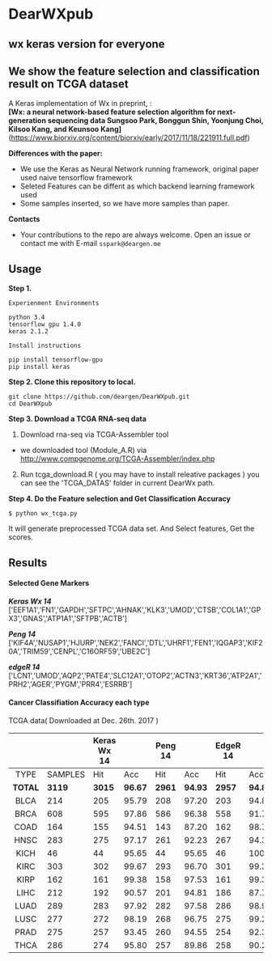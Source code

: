 # DearWXpub
## wx keras version for everyone
## We show the feature selection and classification result on TCGA dataset

A Keras implementation of Wx in preprint, :   
**[Wx: a neural network-based feature selection algorithm for next-generation sequencing data Sungsoo Park, Bonggun Shin, Yoonjung Choi, Kilsoo Kang, and Keunsoo Kang]**
(https://www.biorxiv.org/content/biorxiv/early/2017/11/18/221911.full.pdf)   

 
**Differences with the paper:**   
- We use the Keras as Neural Network running framework, original paper used naive tensorflow framework
- Seleted Features can be diffent as which backend learning framework used
- Some samples inserted, so we have more samples than paper.

**Contacts**
- Your contributions to the repo are always welcome. 
Open an issue or contact me with E-mail `sspark@deargen.me`


## Usage

**Step 1.**
```
Experienment Environments

python 3.4
tensorflow gpu 1.4.0
keras 2.1.2
```

```
Install instructions

pip install tensorflow-gpu
pip install keras
```

**Step 2. Clone this repository to local.**
```
git clone https://github.com/deargen/DearWXpub.git
cd DearWXpub
```


**Step 3. Download a TCGA RNA-seq data**

1. Download rna-seq via TCGA-Assembler tool

  - we downloaded tool (Module_A.R) via  http://www.compgenome.org/TCGA-Assembler/index.php
  
2. Run tcga_download.R
  ( you may have to install releative packages )
  you can see the 'TCGA_DATAS' folder in current DearWx path.
 

**Step 4. Do the Feature selection and Get Classification Accuracy**

```
$ python wx_tcga.py
```
It will generate preprocessed TCGA data set. And Select features, Get the scores.


## Results

#### Selected Gene Markers
***Keras Wx 14***
['EEF1A1','FN1','GAPDH','SFTPC','AHNAK','KLK3','UMOD','CTSB','COL1A1','GPX3','GNAS','ATP1A1','SFTPB','ACTB']

***Peng 14***
['KIF4A','NUSAP1','HJURP','NEK2','FANCI','DTL','UHRF1','FEN1','IQGAP3','KIF20A','TRIM59','CENPL','C16ORF59','UBE2C']

***edgeR 14***
['LCN1','UMOD','AQP2','PATE4','SLC12A1','OTOP2','ACTN3','KRT36','ATP2A1','PRH2','AGER','PYGM','PRR4','ESRRB']

#### Cancer Classifiation Accuracy each type
TCGA data( Downloaded at Dec. 26th. 2017 )

|       |         | Keras Wx 14 |       | Peng 14 |       | EdgeR 14 |        |
|:-----:|---------|-------------|-------|---------|-------|----------|--------|
| TYPE  | SAMPLES | Hit         | Acc   | Hit     | Acc   | Hit      | Acc    |
| **TOTAL** | **3119** | **3015** | **96.67** | **2961** | **94.93** | **2957** | **94.81** |
| BLCA  | 214     | 205         | 95.79 | 208     | 97.20 | 203      | 94.86  |
| BRCA  | 608     | 595         | 97.86 | 586     | 96.38 | 558      | 91.78  |
| COAD  | 164     | 155         | 94.51 | 143     | 87.20 | 162      | 98.78  |
| HNSC  | 283     | 275         | 97.17 | 261     | 92.23 | 267      | 94.35  |
| KICH  | 46      | 44          | 95.65 | 44      | 95.65 | 46       | 100.00 |
| KIRC  | 303     | 302         | 99.67 | 293     | 96.70 | 301      | 99.34  |
| KIRP  | 162     | 161         | 99.38 | 158     | 97.53 | 161      | 99.38  |
| LIHC  | 212     | 192         | 90.57 | 201     | 94.81 | 186      | 87.74  |
| LUAD  | 289     | 283         | 97.92 | 282     | 97.58 | 286      | 98.96  |
| LUSC  | 277     | 272         | 98.19 | 268     | 96.75 | 275      | 99.28  |
| PRAD  | 275     | 257         | 93.45 | 260     | 94.55 | 254      | 92.36  |
| THCA  | 286     | 274         | 95.80 | 257     | 89.86 | 258      | 90.21  |